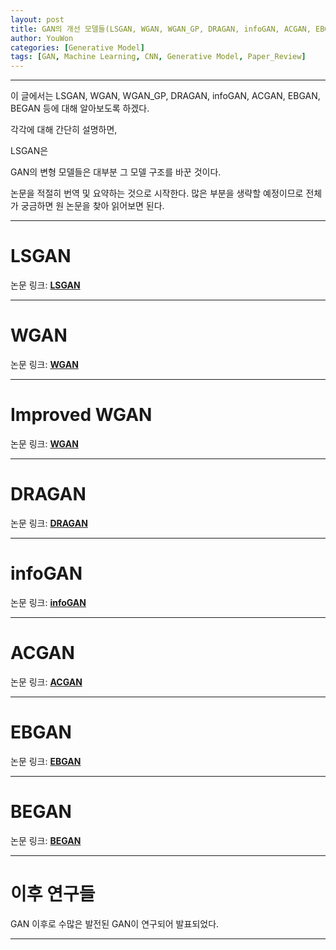 ```yaml
---
layout: post
title: GAN의 개선 모델들(LSGAN, WGAN, WGAN_GP, DRAGAN, infoGAN, ACGAN, EBGAN, BEGAN)
author: YouWon
categories: [Generative Model]
tags: [GAN, Machine Learning, CNN, Generative Model, Paper_Review]
---
```


---

이 글에서는 LSGAN, WGAN, WGAN_GP, DRAGAN, infoGAN, ACGAN, EBGAN, BEGAN 등에 대해 알아보도록 하겠다.

각각에 대해 간단히 설명하면, 

LSGAN은


GAN의 변형 모델들은 대부분 그 모델 구조를 바꾼 것이다.

논문을 적절히 번역 및 요약하는 것으로 시작한다. 많은 부분을 생략할 예정이므로 전체가 궁금하면 원 논문을 찾아 읽어보면 된다.

---

# LSGAN

논문 링크: **[LSGAN](https://arxiv.org/abs/1611.04076)**


---

# WGAN

논문 링크: **[WGAN](https://arxiv.org/abs/1701.07875)**


---

# Improved WGAN

논문 링크: **[WGAN](https://arxiv.org/abs/1704.00028)**


---

# DRAGAN

논문 링크: **[DRAGAN](https://arxiv.org/abs/1705.07215)**


---

# infoGAN

논문 링크: **[infoGAN](https://arxiv.org/abs/1606.03657)**


---

# ACGAN

논문 링크: **[ACGAN](https://arxiv.org/abs/1610.09585)**


---

# EBGAN

논문 링크: **[EBGAN](https://arxiv.org/abs/1609.03126)**


---

# BEGAN

논문 링크: **[BEGAN](https://arxiv.org/abs/1703.10717)**


---

# 이후 연구들

GAN 이후로 수많은 발전된 GAN이 연구되어 발표되었다. 

---
